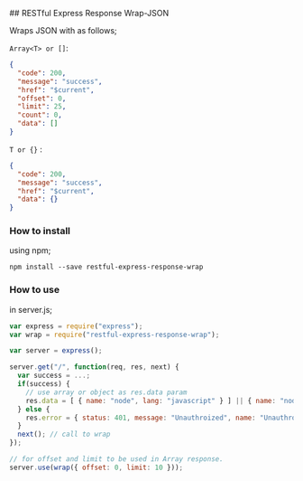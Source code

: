 ## RESTful Express Response Wrap-JSON

Wraps JSON with as follows;

`Array<T> or []`:
```json
{
  "code": 200,
  "message": "success",
  "href": "$current",
  "offset": 0,
  "limit": 25,
  "count": 0,
  "data": []
}
```

`T or {}` :
```json 
{
  "code": 200,
  "message": "success",
  "href": "$current",
  "data": {}
}
```

### How to install

using npm;

`npm install --save restful-express-response-wrap`

### How to use

in server.js;

```javascript
var express = require("express");
var wrap = require("restful-express-response-wrap");

var server = express();

server.get("/", function(req, res, next) {
  var success = ...;
  if(success) {
    // use array or object as res.data param
    res.data = [ { name: "node", lang: "javascript" } ] || { name: "node", lang: "javascript" };
  } else {
    res.error = { status: 401, message: "Unauthroized", name: "Unauthroized" };
  }
  next(); // call to wrap
});

// for offset and limit to be used in Array response.
server.use(wrap({ offset: 0, limit: 10 }));

```
